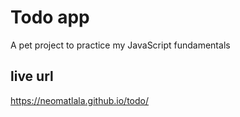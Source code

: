 # Todo app
A pet project to practice my JavaScript fundamentals

## live url
https://neomatlala.github.io/todo/
